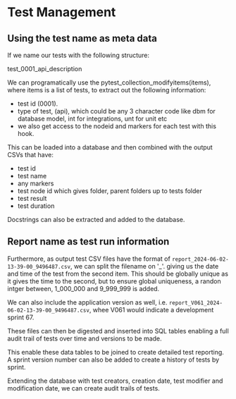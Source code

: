 # Test Management

## Using the test name as meta data

If we name our tests with the following structure:

test_0001_api_description

We can programatically use the pytest_collection_modifyitems(items), where items is a list of tests, to extract out the following information:

- test id (0001).
- type of test, (api), which could be any 3 character code like dbm for database model, int for integrations, unt for unit etc
- we also get access to the nodeid and markers for each test with this hook.

This can be loaded into a database and then combined with the output CSVs that have:

- test id
- test name
-  any markers
- test node id which gives folder, parent folders up to tests folder
- test result
- test duration

Docstrings can also be extracted and added to the database.

##  Report name as test run information

Furthermore, as output test CSV files have the format of `report_2024-06-02-13-39-00_9496487.csv`, we can split the filename on '_'. giving us the date and time of the test from the second item. This should be globally unique as it gives the time to the second, but to ensure global uniqueness, a randon intger between, 1_000_000 and 9_999_999 is added.

We can also include the application version as well, i.e. `report_V061_2024-06-02-13-39-00_9496487.csv`, whee V061 would indicate a development sprint 67.

These files can then be digested and inserted into SQL tables enabling a full audit trail of tests over time and versions to be made.

This enable these data tables to be joined to create detailed test reporting. A sprint version number can also be added to create a history of tests by sprint.

Extending the database with test creators, creation date, test modifier and modification date, we can create audit trails of tests.

<br>

